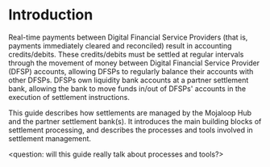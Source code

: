 # Introduction

Real-time payments between Digital Financial Service Providers (that is, payments immediately cleared and reconciled) result in accounting credits/debits. These credits/debits must be settled at regular intervals through the movement of money between Digital Financial Service Provider (DFSP) accounts, allowing DFSPs to regularly balance their accounts with other DFSPs. DFSPs own liquidity bank accounts at a partner settlement bank, allowing the bank to move funds in/out of DFSPs' accounts in the execution of settlement instructions.

This guide describes how settlements are managed by the Mojaloop Hub and the partner settlement bank(s). It introduces the main building blocks of settlement processing, and describes the processes and tools involved in settlement management.

<question: will this guide really talk about processes and tools?>